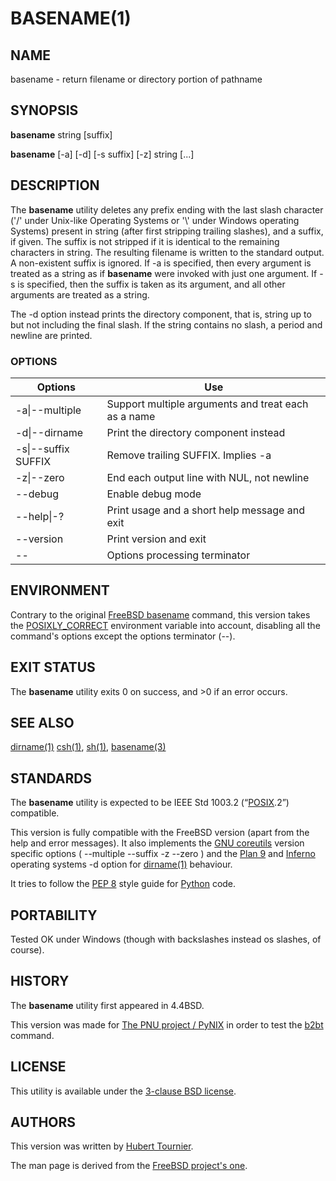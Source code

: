 # BASENAME(1)

## NAME
basename - return filename or directory portion of pathname

## SYNOPSIS
**basename**
string \[suffix\]

**basename**
[-a]
[-d]
[-s suffix]
[-z]
string \[...\]

## DESCRIPTION
The **basename** utility deletes any prefix ending with the last slash character
('/' under Unix-like Operating Systems or '\\' under Windows operating Systems)
present in string (after first stripping trailing slashes), and a suffix, if given.
The suffix is not stripped if it is identical to the remaining characters in string.
The resulting filename is written to the standard output.
A non-existent suffix is ignored.
If -a is specified, then every argument is treated as a string as if **basename** were
invoked with just one argument.
If -s is specified, then the suffix is taken as its argument, and all other arguments
are treated as a string.

The -d option instead prints the directory component, that is, string up to but not
including the final slash. If the string contains no slash, a period and newline are
printed.

### OPTIONS
Options | Use
------- | ---
-a\|--multiple|Support multiple arguments and treat each as a name
-d\|--dirname|Print the directory component instead
-s\|--suffix SUFFIX|Remove trailing SUFFIX. Implies -a
-z\|--zero|End each output line with NUL, not newline
--debug|Enable debug mode
--help\|-?|Print usage and a short help message and exit
--version|Print version and exit
--|Options processing terminator

## ENVIRONMENT
Contrary to the original [FreeBSD basename](https://www.freebsd.org/cgi/man.cgi?query=basename) command,
this version takes the [POSIXLY_CORRECT](https://www.freebsd.org/cgi/man.cgi?query=environ) environment variable into account,
disabling all the command's options except the options terminator (--).

## EXIT STATUS
The **basename** utility exits 0 on success, and >0 if an error occurs.

## SEE ALSO
[dirname(1)](https://github.com/HubTou/basename/blob/main/DIRNAME.1.md)
[csh(1)](https://www.freebsd.org/cgi/man.cgi?query=csh),
[sh(1)](https://www.freebsd.org/cgi/man.cgi?query=sh),
[basename(3)](https://www.freebsd.org/cgi/man.cgi?query=basename&sektion=3)

## STANDARDS
The **basename** utility is expected to be IEEE Std 1003.2 (“[POSIX](https://en.wikipedia.org/wiki/POSIX).2”) compatible.

This version is fully compatible with the FreeBSD version (apart from the help and error messages).
It also implements the [GNU coreutils](https://www.gnu.org/software/coreutils/) version specific options
( --multiple  --suffix  -z  --zero ) and the [Plan 9](https://en.wikipedia.org/wiki/Plan_9_from_Bell_Labs)
and [Inferno](https://en.wikipedia.org/wiki/Inferno_(operating_system)) operating systems -d option for
[dirname(1)](https://github.com/HubTou/basename/blob/main/DIRNAME.1.md) behaviour.

It tries to follow the [PEP 8](https://www.python.org/dev/peps/pep-0008/) style guide for [Python](https://www.python.org/) code.

## PORTABILITY
Tested OK under Windows (though with backslashes instead os slashes, of course).

## HISTORY
The **basename** utility first appeared in 4.4BSD.

This version was made for [The PNU project / PyNIX](https://github.com/HubTou/PNU)
in order to test the [b2bt](https://github.com/HubTou/b2bt) command.

## LICENSE
This utility is available under the [3-clause BSD license](https://opensource.org/licenses/BSD-3-Clause).

## AUTHORS
This version was written by [Hubert Tournier](https://github.com/HubTou).

The man page is derived from the [FreeBSD project's one](https://www.freebsd.org/cgi/man.cgi?query=basename).
